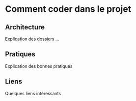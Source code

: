 # Comment coder dans le projet

## Architecture

Explication des dossiers ...

## Pratiques

Explication des bonnes pratiques

## Liens

Quelques liens intéressants